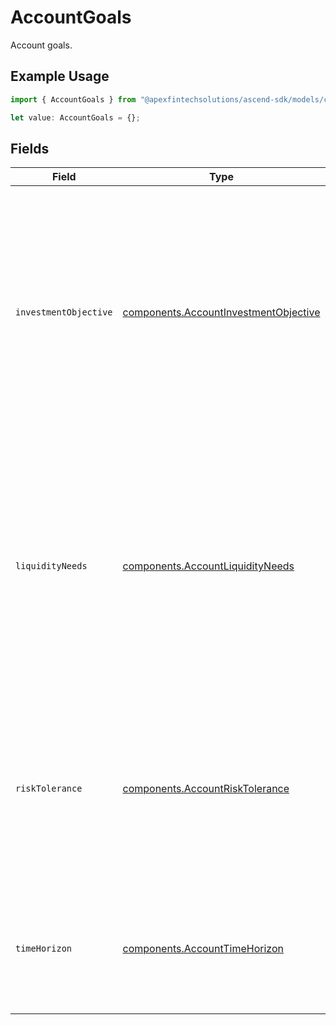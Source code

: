 # AccountGoals

Account goals.

## Example Usage

```typescript
import { AccountGoals } from "@apexfintechsolutions/ascend-sdk/models/components";

let value: AccountGoals = {};
```

## Fields

| Field                                                                                                                                                                                                                                                                                                            | Type                                                                                                                                                                                                                                                                                                             | Required                                                                                                                                                                                                                                                                                                         | Description                                                                                                                                                                                                                                                                                                      | Example                                                                                                                                                                                                                                                                                                          |
| ---------------------------------------------------------------------------------------------------------------------------------------------------------------------------------------------------------------------------------------------------------------------------------------------------------------- | ---------------------------------------------------------------------------------------------------------------------------------------------------------------------------------------------------------------------------------------------------------------------------------------------------------------- | ---------------------------------------------------------------------------------------------------------------------------------------------------------------------------------------------------------------------------------------------------------------------------------------------------------------- | ---------------------------------------------------------------------------------------------------------------------------------------------------------------------------------------------------------------------------------------------------------------------------------------------------------------- | ---------------------------------------------------------------------------------------------------------------------------------------------------------------------------------------------------------------------------------------------------------------------------------------------------------------- |
| `investmentObjective`                                                                                                                                                                                                                                                                                            | [components.AccountInvestmentObjective](../../models/components/accountinvestmentobjective.md)                                                                                                                                                                                                                   | :heavy_minus_sign:                                                                                                                                                                                                                                                                                               | The financial goal or purpose that an investor has in mind when making investment decisions; firms often ask investors to specify their investment objectives when opening an account, in order to provide appropriate investment recommendations and manage risk appropriately                                  | GROWTH                                                                                                                                                                                                                                                                                                           |
| `liquidityNeeds`                                                                                                                                                                                                                                                                                                 | [components.AccountLiquidityNeeds](../../models/components/accountliquidityneeds.md)                                                                                                                                                                                                                             | :heavy_minus_sign:                                                                                                                                                                                                                                                                                               | An investor’s short-term cash requirements or the need to access funds quickly; it is important to consider an investor’s liquidity needs to ensure that they have sufficient cash or easily liquidated assets available to meet their financial obligations - this may include holding cash or cash equivalents | VERY_IMPORTANT                                                                                                                                                                                                                                                                                                   |
| `riskTolerance`                                                                                                                                                                                                                                                                                                  | [components.AccountRiskTolerance](../../models/components/accountrisktolerance.md)                                                                                                                                                                                                                               | :heavy_minus_sign:                                                                                                                                                                                                                                                                                               | An investor’s willingness and ability to tolerate risk when making investment decisions; reflects the investor’s comfort level with the potential ups and downs of the market and their ability to withstand potential losses                                                                                    | MEDIUM                                                                                                                                                                                                                                                                                                           |
| `timeHorizon`                                                                                                                                                                                                                                                                                                    | [components.AccountTimeHorizon](../../models/components/accounttimehorizon.md)                                                                                                                                                                                                                                   | :heavy_minus_sign:                                                                                                                                                                                                                                                                                               | TThe length of time an investor expects to hold an investment before selling it; this can affect the appropriate asset allocation and risk level for the portfolio                                                                                                                                               | AVERAGE                                                                                                                                                                                                                                                                                                          |